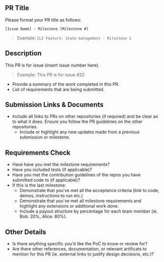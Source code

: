 ## PR Title

Please format your PR title as follows:

`[Issue Name] - Milestone [Milestone #]`

> Example: `CLI Feature: State management - Milestone 1`

## Description

This PR is for issue (insert issue number here).

> Example: This PR is for issue #22

- Provide a summary of the work completed in this PR.
 - List of requirements that are being submitted.

## Submission Links & Documents

- Include all links to PRs on other repositories (if required) and be clear as to what it does. Ensure you follow the PR guidelines on the other repositories.
  - Include or highlight any new updates made from a previous submission or milestone.

## Requirements Check

- Have have you met the milestone requirements?
- Have you included tests (if applicable)?
- Have you met the contribution guidelines of the repos you have submitted code to (if applicable)?
- If this is the last milestone:
  - Demonstrate that you've met all the acceptance criteria (link to code, demos, instructions to run etc.)
  - Demonstrate that you've met all milestone requirements and highlight any extensions or additional work done.
  - Include a payout structure by percentage for each team member (ie. Bob: 20%, Alice: 80%).

## Other Details

- Is there anything specific you'd like the PoC to know or review for?
- Are there other references, documentation, or relevant artificats to mention for this PR (ie. external links to justify design decisions, etc.)?
